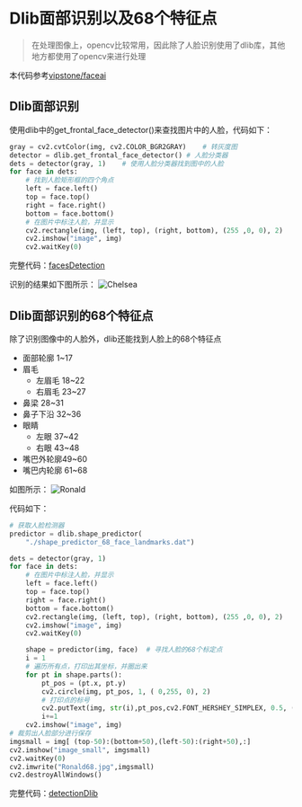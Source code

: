 # Dlib面部识别以及68个特征点

> 在处理图像上，opencv比较常用，因此除了人脸识别使用了dlib库，其他地方都使用了opencv来进行处理

本代码参考[vipstone/faceai](https://github.com/vipstone/faceai)

## Dlib面部识别
使用dlib中的get_frontal_face_detector()来查找图片中的人脸，代码如下：

``` python
gray = cv2.cvtColor(img, cv2.COLOR_BGR2GRAY)	# 转灰度图
detector = dlib.get_frontal_face_detector()	# 人脸分类器
dets = detector(gray, 1)	# 使用人脸分类器找到图中的人脸
for face in dets:
    # 找到人脸矩形框的四个角点
    left = face.left()
    top = face.top()
    right = face.right()
    bottom = face.bottom()
    # 在图片中标注人脸，并显示
    cv2.rectangle(img, (left, top), (right, bottom), (255 ,0, 0), 2)
    cv2.imshow("image", img)
    cv2.waitKey(0)
```

完整代码：[facesDetection](./facesDetection.py)

识别的结果如下图所示：
![Chelsea](./out_img/chelsea1_face.jpg)


## Dlib面部识别的68个特征点
除了识别图像中的人脸外，dlib还能找到人脸上的68个特征点
- 面部轮廓 1~17
- 眉毛
   - 左眉毛 18~22
   - 右眉毛 23~27
- 鼻梁 28~31
- 鼻子下沿 32~36
- 眼睛
   - 左眼 37~42
   - 右眼 43~48
- 嘴巴外轮廓49~60
- 嘴巴内轮廓 61~68 

如图所示：
![Ronald](./out_img/Ronald1_68points.jpg)

代码如下：

``` python
# 获取人脸检测器
predictor = dlib.shape_predictor(
    "./shape_predictor_68_face_landmarks.dat")

dets = detector(gray, 1)
for face in dets:
    # 在图片中标注人脸，并显示
    left = face.left()
    top = face.top()
    right = face.right()
    bottom = face.bottom()
    cv2.rectangle(img, (left, top), (right, bottom), (255 ,0, 0), 2)
    cv2.imshow("image", img)
    cv2.waitKey(0)

    shape = predictor(img, face)  # 寻找人脸的68个标定点
    i = 1
    # 遍历所有点，打印出其坐标，并圈出来
    for pt in shape.parts():
        pt_pos = (pt.x, pt.y)
        cv2.circle(img, pt_pos, 1, ( 0,255, 0), 2)
        # 打印点的标号
        cv2.putText(img, str(i),pt_pos,cv2.FONT_HERSHEY_SIMPLEX, 0.5, (0, 255, 255), 1, cv2.LINE_AA)
        i+=1
    cv2.imshow("image", img)
# 裁剪出人脸部分进行保存
imgsmall = img[ (top-50):(bottom+50),(left-50):(right+50),:]
cv2.imshow("image_small", imgsmall)
cv2.waitKey(0)
cv2.imwrite("Ronald68.jpg",imgsmall)
cv2.destroyAllWindows()
```

完整代码：[detectionDlib](./detectionDlib.py)





